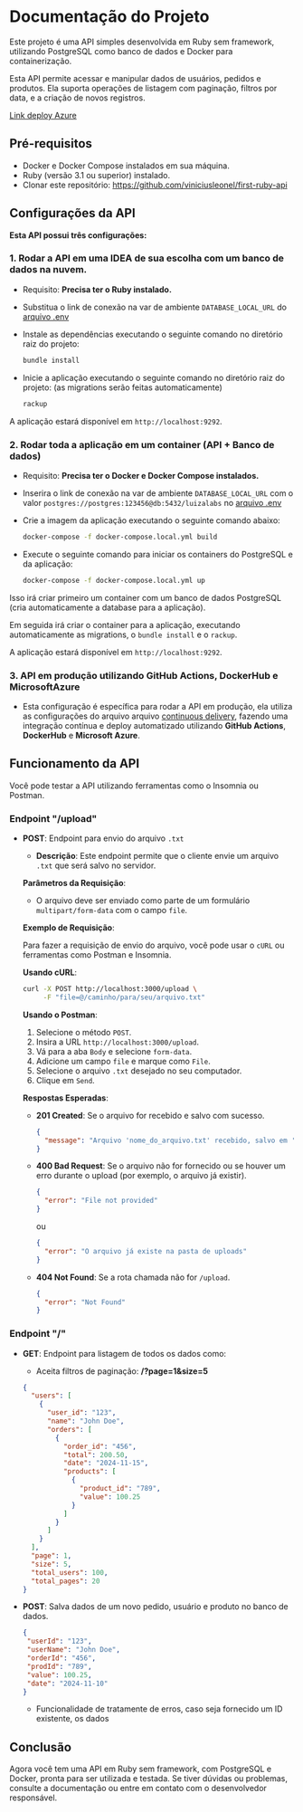 # Documentação do Projeto

Este projeto é uma API simples desenvolvida em Ruby sem framework, utilizando PostgreSQL como banco de dados e Docker
para containerização.

Esta API permite acessar e manipular dados de usuários, pedidos e produtos. Ela suporta operações de listagem com paginação, filtros por data, e a criação de novos registros.

[Link deploy Azure](https://luizalabs-ruby-a7dghshjbkcahyg3.eastus-01.azurewebsites.net/users)

## Pré-requisitos

- Docker e Docker Compose instalados em sua máquina.
- Ruby (versão 3.1 ou superior) instalado.
- Clonar este repositório: https://github.com/viniciusleonel/first-ruby-api

## Configurações da API

**Esta API possui três configurações:**

### 1. Rodar a API em uma IDEA de sua escolha com um banco de dados na nuvem.
   - Requisito: **Precisa ter o Ruby instalado.**
   - Substitua o link de conexão na var de ambiente `DATABASE_LOCAL_URL` do [arquivo .env](.env)
   - Instale as dependências executando o seguinte comando no diretório raiz do projeto:
   
      ```bash
      bundle install
      ```
   - Inicie a aplicação executando o seguinte comando no diretório raiz do projeto:
     (as migrations serão feitas automaticamente)

      ```bash
      rackup
      ```


A aplicação estará disponível em `http://localhost:9292`.

### 2. Rodar toda a aplicação em um container (API + Banco de dados)
   - Requisito: **Precisa ter o Docker e Docker Compose instalados.**
   - Inserira o link de conexão na var de ambiente `DATABASE_LOCAL_URL` com o valor `postgres://postgres:123456@db:5432/luizalabs` no [arquivo .env](.env)

   - Crie a imagem da aplicação executando o seguinte comando abaixo:

      ```bash
      docker-compose -f docker-compose.local.yml build
      ```

   - Execute o seguinte comando para iniciar os containers do PostgreSQL e da aplicação:

      ```bash
      docker-compose -f docker-compose.local.yml up
      ```

   Isso irá criar primeiro um container com um banco de dados PostgreSQL (cria automaticamente a database para a aplicação).

   Em seguida irá criar o container para a aplicação, executando automaticamente as migrations, o `bundle install` e o `rackup`.

   A aplicação estará disponível em `http://localhost:9292`.

### 3. API em produção utilizando GitHub Actions, DockerHub e MicrosoftAzure
   - Esta configuração é específica para rodar a API em produção, ela utiliza as configurações do arquivo arquivo [continuous delivery](.github/workflows/continuous_delivery.yml), 
fazendo uma integração contínua e deploy automatizado utilizando **GitHub Actions**, **DockerHub** e **Microsoft Azure**.

## Funcionamento da API

Você pode testar a API utilizando ferramentas como o Insomnia ou Postman. 

### Endpoint "/upload"

- **POST**: Endpoint para envio do arquivo `.txt`
    - **Descrição**: Este endpoint permite que o cliente envie um arquivo `.txt` que será salvo no servidor.

  **Parâmetros da Requisição**:
    - O arquivo deve ser enviado como parte de um formulário `multipart/form-data` com o campo `file`.

  **Exemplo de Requisição**:

  Para fazer a requisição de envio do arquivo, você pode usar o `cURL` ou ferramentas como Postman e Insomnia.

  **Usando cURL**:
    ```bash
    curl -X POST http://localhost:3000/upload \
         -F "file=@/caminho/para/seu/arquivo.txt"
    ```

  **Usando o Postman**:
    1. Selecione o método `POST`.
    2. Insira a URL `http://localhost:3000/upload`.
    3. Vá para a aba `Body` e selecione `form-data`.
    4. Adicione um campo `file` e marque como `File`.
    5. Selecione o arquivo `.txt` desejado no seu computador.
    6. Clique em `Send`.

  **Respostas Esperadas**:
    - **201 Created**: Se o arquivo for recebido e salvo com sucesso.
      ```json
      {
        "message": "Arquivo 'nome_do_arquivo.txt' recebido, salvo em 'uploads/nome_do_arquivo.txt'"
      }
      ```
    - **400 Bad Request**: Se o arquivo não for fornecido ou se houver um erro durante o upload (por exemplo, o arquivo já existir).
      ```json
      {
        "error": "File not provided" 
      }
      ```
      ou
      ```json
      {
        "error": "O arquivo já existe na pasta de uploads"
      }
      ```

    - **404 Not Found**: Se a rota chamada não for `/upload`.
      ```json
      {
        "error": "Not Found"
      }
      ```

### Endpoint "/"

- **GET**: Endpoint para listagem de todos os dados como:
     - Aceita filtros de paginação: **/?page=1&size=5**
     ```json
     {
       "users": [
         {
           "user_id": "123",
           "name": "John Doe",
           "orders": [
             {
               "order_id": "456",
               "total": 200.50,
               "date": "2024-11-15",
               "products": [
                 {
                   "product_id": "789",
                   "value": 100.25
                 }
               ]
             }
           ]
         }
       ],
       "page": 1,
       "size": 5,
       "total_users": 100,
       "total_pages": 20
     }
     ```

- **POST**: Salva dados de um novo pedido, usuário e produto no banco de dados.

     ```json
     {
      "userId": "123",
      "userName": "John Doe",
      "orderId": "456",
      "prodId": "789",
      "value": 100.25,
      "date": "2024-11-10"
     }
     ```
     - Funcionalidade de tratamente de erros, caso seja fornecido um ID existente, os dados


## Conclusão

Agora você tem uma API em Ruby sem framework, com PostgreSQL e Docker, pronta para ser utilizada e testada. Se tiver
dúvidas ou problemas, consulte a documentação ou entre em contato com o desenvolvedor responsável.
